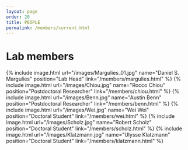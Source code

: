 ```yaml
---
layout: page
order: 20
title: PEOPLE
permalink: /members/current.html
---
```


# Lab members  

{% include image.html url="/images/Margulies_01.jpg" name="Daniel S. Margulies" position="Lab Head" link="/members/margulies.html" %} 
{% include image.html url="/images/Chiou.jpg" name="Rocco Chiou" position="Postdoctoral Researcher" link="/members/chiou.html" %} 
{% include image.html url="/images/Benn.jpg" name="Austin Benn" position="Postdoctoral Researcher" link="/members/benn.html" %} 
{% include image.html url="/images/Wei.jpg" name="Wei Wei" position="Doctoral Student" link="/members/wei.html" %} 
{% include image.html url="/images/Scholz.jpg" name="Robert Scholz" position="Doctoral Student" link="/members/scholz.html" %} 
{% include image.html url="/images/Klatzmann.jpg" name="Ulysse Klatzmann" position="Doctoral Student" link="/members/klatzmann.html" %} 
<!--- 
{% include image.html url="/images/Shevchenko.jpg" name="Victoria Shevchenko" position="Research Assistant" link="/members/shevchenko.html" %} 
{% include image.html url="/images/Alberti.jpg" name="Francesco Alberti" position="Research Intern" link="/members/alberti.html" %} 
--->
